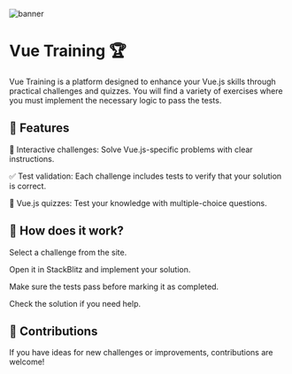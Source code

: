 ![banner](https://emilianoac.github.io/vue-training/readme-images/banner.png)


# Vue Training 🏆
Vue Training is a platform designed to enhance your Vue.js skills through practical challenges and quizzes. You will find a variety of exercises where you must implement the necessary logic to pass the tests.


## 🚀 Features
  📌 Interactive challenges: Solve Vue.js-specific problems with clear instructions.

  ✅ Test validation: Each challenge includes tests to verify that your solution is correct.

  🧠 Vue.js quizzes: Test your knowledge with multiple-choice questions.


## 🎯 How does it work?
  Select a challenge from the site.

  Open it in StackBlitz and implement your solution.

  Make sure the tests pass before marking it as completed.

  Check the solution if you need help.


## 🌟 Contributions
If you have ideas for new challenges or improvements, contributions are welcome!
